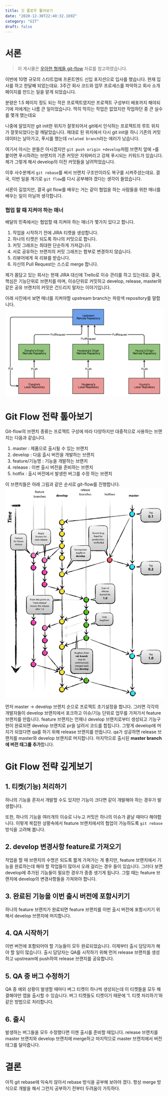 ```yaml
---
title: 깃 플로우 톺아보기
date: "2020-12-30T22:40:32.169Z"
category: "GIT"
draft: false
---
```


# 서론

> 이 게시물은 [우아한 형제들 git-flow](https://woowabros.github.io/experience/2017/10/30/baemin-mobile-git-branch-strategy.html) 자료를 참고하였습니다.

이번에 10명 규모의 스타트업에 프론트엔드 신입 포지션으로 입사를 했습니다. 현재 입사를 하고 한달째 되었는데요.
3주간 회사 코드와 업무 프로세스를 파악하고 회사 소개페이지를 만드는 일을 맡게 되었습니다.

분량은 1.5 페이지 정도 되는 작은 프로젝트였지만 프로젝트 구성부터 배포까지 해야되기에 저에게는 나름 큰 일이었습니다. 딱히 막히는 작업은 없었지만 작업하던 중 큰 실수를 몇개 했는데요

나중에 알았지만 git init한 위치가 잘못되어서 git에서 인식하는 프로젝트의 루트 위치가 잘못되었다는걸 깨달았습니다.
제대로 된 위치에서 다시 git init을 하니 기존의 커밋 데이터는 날아가고, 푸시를 했는데 `related branch`라는 에러가 났습니다.

여기서 아시는 분들은 아시겠지만 `git push origin +develop`처럼 브랜치 앞에 `+`를 붙이면 푸시하려는 브렌치의 기존 커밋은 지워버리고 강제 푸시되는 키워드가 있습니다. 제가 그렇게 해서 develop의 이전 커밋들을 날려먹었습니다.

이후 사수분께서 `git rebase`를 써서 브랜치 구조만이라도 복구를 시켜주셨는데요. 결국, 이번 일을 계기로 `git flow`를 다시 공부해야 겠다는 생각이 들었습니다.

서론이 길었지만, 결국 git flow를 배우는 거는 같이 협업을 하는 사람들을 위한 매너를 배우는 일이 아닐까 생각합니다.

### 협업 할 때 지켜야 하는 매너

배달의 민족에서는 협업할 때 지켜야 하는 매너가 몇가지 있다고 합니다.

1. 작업을 시작하기 전에 JIRA 티켓을 생성합니다.
2. 하나의 티켓은 되도록 하나의 커밋으로 합니다.
3. 커밋 그래프는 최대한 단순하게 가져갑니다.
4. 서로 공유하는 브랜치의 커밋 그래프는 함부로 변경하지 않습니다.
5. 리뷰어에게 꼭 리뷰를 받습니다.
6. 자신의 Pull Request는 스스로 merge 합니다.

제가 몸담고 있는 회사는 현재 JIRA 대신에 Trello로 이슈 관리를 하고 있는데요. 결국, 핵심은 기능단위로 브랜치를 따며, 이슈단위로 커밋하고 develop, release, master와 같은 공유 브랜치의 커밋은 건드리지 말자는 이야기입니다.

아래 사진에서 보면 매너를 지켜야할 upstream branch는 파랑색 repository를 말합니다.
![image1](./image1.png)

# Git Flow 전략 톺아보기

Git-flow의 브랜치 종류는 프로젝트 구성에 따라 다양하지만 대중적으로 사용하는 브랜치는 다음과 같습니다.

1. master : 제품으로 출시될 수 있는 브랜치
2. develop : 다음 출시 버전을 개발하는 브랜치
3. feature/기능명 : 기능을 개발하는 브랜치
4. release : 이번 출시 버전을 준비하는 브랜치
5. hotfix : 출시 버전에서 발생한 버그를 수정 하는 브랜치

이 브랜치들은 아래 그림과 같은 순서로 git-flow를 진행합니다.
![image2](./image2.png)

먼저 master -> develop 브랜치 순으로 프로젝트 초기설정을 합니다. 그러면 각각의 개발자들이 develop 브랜치에서 포크하고 이슈/기능 단위로 업무를 가져가서 feature 브랜치를 만듭니다.
feature 브랜치는 언제나 develop 브랜치로부터 생성되고 기능구현이 완료되면 develop 브랜치로 pr을 날려서 코드를 합칩니다. 그렇게 develop에 머지가 되었다면 qa를 하기 위해 release 브랜치를 만듭니다. qa가 성공하면 release 브랜치를 master와 develop 브랜치로 머지합니다.
마지막으로 출시된 **master branch에 버전 태그를 추가**합니다.

# Git Flow 전략 깊게보기

## 1. 티켓(기능) 처리하기

하나의 기능을 혼자서 개발할 수도 있지만 기능이 크다면 같이 개발해야 하는 경우가 발생합니다.

또한, 하나의 기능을 여러개의 이슈로 나누고 커밋은 하나의 이슈가 끝날 때마다 해야합니다. 이렇게 복잡한 상황속에서 feature 브랜치에서의 협업이 가능하도록 `git rebase`방식을 고려해 봅니다.

## 2. develop 변경사항 feature로 가져오기

작업을 할 때 브랜치의 수명은 되도록 짧게 가져가는 게 좋지만, feature 브랜치에서 기능을 완료하는데 해야 할 작업들이 많아서 오래 걸리는 경우 들이 있습니다. 그러다 보면 develop에 추가된 기능들이 필요한 경우가 종종 생기게 됩니다. 그럴 때는 feature 브랜치에 develop의 변경사항들을 가져와야 합니다.

## 3. 완료된 기능을 이번 출시 버전에 포함시키기

하나의 feature 브랜치가 완료되면 feature 브랜치를 이번 출시 버전에 포함시키기 위해서 develop 브랜치에 머지합니다.

## 4. QA 시작하기

이번 버전에 포함되어야 할 기능들이 모두 완료되었습니다. 이제부터 출시 담당자가 해야 할 일이 많습니다. 출시 담당자는 QA를 시작하기 위해 먼저 release 브랜치를 생성하고 upstream에 push하여 release 브랜치를 공유합니다.

## 5. QA 중 버그 수정하기

QA 중 예외 상황이 발생할 때마다 버그 티켓이 하나씩 생성되는데 이 티켓들을 모두 해결해야만 앱을 출시할 수 있습니다.
버그 티켓들도 티켓이기 때문에 ‘1. 티켓 처리하기’와 같은 방법으로 처리합니다.

## 6. 출시

발생하는 버그들을 모두 수정했다면 이젠 출시를 준비할 때입니다. release 브랜치를 master 브랜치와 develop 브랜치에 merge하고 마지막으로 master 브랜치에서 버전 태그를 달아줍니다.

# 결론

아직 git rebase에 익숙치 않아서 rebase 방식을 공부해 보아야 겠다. 항상 merge 방식으로 개발을 해서 그런지 공부하기 전부터 두려움이 가득하다.
